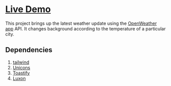 # [Live Demo](https://sanjanastyles.github.io/weather-app/)

This project brings up the latest weather update using the [OpenWeather app](https://openweathermap.org) API. It changes background according to the temperature of a particular city.

## Dependencies

1. [tailwind](https://tailwindcss.com/docs/guides/create-react-app)
2. [Unicons](https://github.com/Iconscout/react-unicons)
3. [Toastify](https://www.npmjs.com/package/react-toastify)
4. [Luxon](https://www.npmjs.com/package/luxon)
